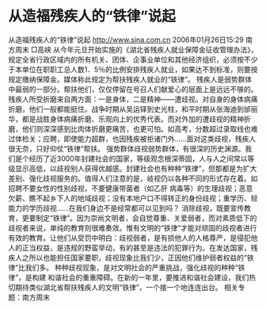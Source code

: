 # 从造福残疾人的“铁律”说起

从造福残疾人的“铁律”说起
http://www.sina.com.cn 2006年01月26日15:29 南方周末
□高峡
从今年元旦开始实施的《湖北省残疾人就业保障金征收管理办法》，规定全省行政区域内的所有机关、团体、企事业单位和其他经济组织，必须按不少于本单位在职职工总人数1．5％的比例安排残疾人就业，如果达不到标准，则要按规定缴纳保障金。媒体称此规定为帮扶残疾人就业的“铁律”。
残疾人是弱势群体中最弱的一部分。帮扶他们，仅仅停留在号召人们献爱心的层面上是远远不够的。残疾人所受折磨来自两方面：一是身体，二是精神——遭歧视。对自身的身体病痛折磨，他们一般都能挺住。战争时期从吴运铎到史光柱，和平时期从张海迪到邰丽华，都是战胜身体病痛折磨、乐观向上的优秀代表。而对外加的遭歧视的精神折磨，他们则深深感到比肉体折磨更痛苦，也更可怕。如高考，分数超过录取线也难过体检关；应聘，即使能力超群，也因残疾被拒诸门外……面对这类歧视，残疾人很无奈，只好仰仗“铁律”帮扶。
强势群体歧视弱势群体，有很深的历史渊源。我们是个经历了近3000年封建社会的国家，等级观念根深蒂固，人与人之间常以等级显示高低，以歧视别人获得优越感。封建社会也有种种“铁律”，但那都是为扩大差别、强化歧视服务的。值得人们注意的是，岐视仍以各种不同的形式存在着。如招聘不要女性的性别歧视，不要健康带菌者（如乙肝
病毒等）的生理歧视；恶意欠薪、瞧不起乡下人的地域歧视；没有本地户口不得转正的身份歧视；重学历、轻能力的学历歧视……在我们身边不是经常都可以见到吗？
消除歧视，既要宣传教育，更要制定“铁律”。因为崇尚文明者，会自觉尊重、关爱弱者，而对素质低下的歧视者来说，单纯的教育则很难奏效。惟有文明的“铁律”才能对顽固的歧视者进行有效的教育。让他们从受罚中明白：歧视弱者，是有损他人的人格尊严，是侵犯他人的正当权益，是违规的野蛮举动，有的甚至是违法的犯罪行为。在发达国家，残疾人之所以也能担任国家要职，歧视现象比我们少，正因他们维护弱者权益的“铁律”比我们多。
种种歧视现象，是对文明社会的严重挑战，强化歧视的种种“铁律”，是构建
和谐社会的重重障碍。在新的一年里，要推进和谐社会建设，我们热切期待类似湖北省帮扶残疾人的文明“铁律”，一个接一个地连连出台。
相关专题：南方周末 

